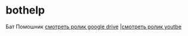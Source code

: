 # bothelp
Бат Помошник
[смотреть ролик google drive](https://drive.google.com/file/d/1qCZpyTAl8yCPSOiU1W1Urq8sH7UOD64R/view?usp=sharing)
[|смотреть ролик youtbe](https://www.youtube.com/watch?v=weMVnUMAASw)
